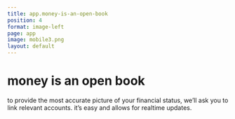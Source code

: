 ```yaml
---
title: app.money-is-an-open-book
position: 4
format: image-left
page: app
image: mobile3.png
layout: default
---
```


# money is an open book
to provide the most accurate picture of your financial status, we’ll ask you to link relevant accounts. it’s 
easy and allows for realtime updates.
